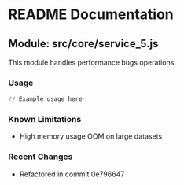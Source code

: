 # README Documentation

## Module: src/core/service_5.js

This module handles performance bugs operations.

### Usage

```python
// Example usage here
```

### Known Limitations

- High memory usage OOM on large datasets

### Recent Changes

- Refactored in commit 0e796647
